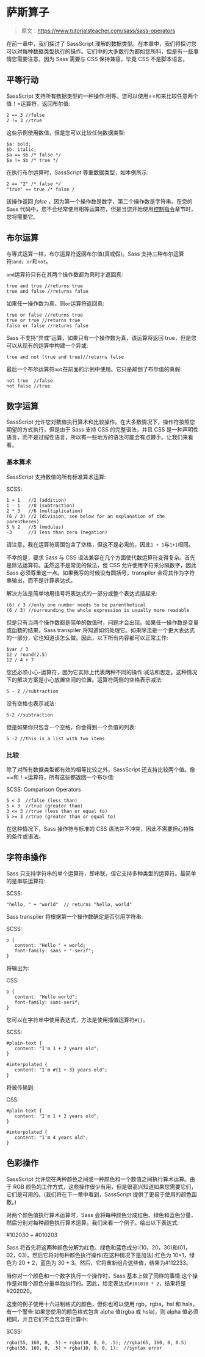 # 萨斯算子

> 原文：<https://www.tutorialsteacher.com/sass/sass-operators>

在前一章中，我们探讨了 SassScript 理解的数据类型。在本章中，我们将探讨您可以对每种数据类型执行的操作。它们中的大多数行为都如您所料，但是有一些事情您需要注意，因为 Sass 需要与 CSS 保持兼容，毕竟 CSS 不是脚本语言。

## 平等行动

SassScript 支持所有数据类型的一种操作:相等。您可以使用==和来比较任意两个值！=运算符，返回布尔值:

```
2 == 3 //false
2 != 3 //true 
```

这些示例使用数值，但是您可以比较任何数据类型:

```
$a: bold;
$b: italic;
$a == $b /* false */
$a != $b /* true */ 
```

在执行布尔运算时，SassScript 尊重数据类型，如本例所示:

```
2 == "2" /* false */
"true" == true /* false / 
```

该操作返回 *false* ，因为第一个操作数是数字，第二个操作数是字符串。在您的 Sass 代码中，您不会经常使用相等运算符，但是当您开始使用[控制指令](/Sass/sass-control-directives)章节时，您将需要它。

## 布尔运算

与等式运算一样，布尔运算符返回布尔值(真或假)。Sass 支持三种布尔运算符:`and`、`or`和`not`。

`and`运算符只有在其两个操作数都为真时才返回真:

```
true and true //returns true
true and false //returns false 
```

如果任一操作数为真，则`or`运算符返回真:

```
true or false //returns true
true or true //returns true
false or false //returns false 
```

Sass 不支持“异或”运算，如果只有一个操作数为真，该运算将返回 true，但是您可以从现有的运算中构建一个异或:

```
true and not (true and true)//returns false 
```

最后一个布尔运算符`not`在前面的示例中使用。它只是颠倒了布尔值的真假:

```
not true  //false
not false //true 
```

## 数字运算

SassScript 允许您对数值执行算术和比较操作。在大多数情况下，操作符按照您期望的方式执行，但是由于 Sass 支持 CSS 的完整语法，并且 CSS 是一种声明性语言，而不是过程性语言，所以有一些地方的语法可能会有点棘手。让我们来看看。

### 基本算术

SassScript 支持数值的所有标准算术运算:

SCSS: 

```
1 + 1   //2 (addition)
1 - 1   //0 (subtraction)
2 * 3   //6 (multiplication)
(6 / 3) //2 (division, see below for an explanation of the parentheses)
5 % 2   //5 (modulus)
-3      //3 less than zero (negation) 
```

请注意，我在运算符周围包含了空格，但这不是必需的，因此`1 + 1`与`1+1`相同。

不幸的是，要求 Sass 与 CSS 语法兼容在几个方面使代数运算符变得复杂。首先是除法运算符。虽然这不是常见的做法，但 CSS 允许使用字符来分隔数字，因此 Sass 必须尊重这一点。如果我写的时候没有圆括号，transpiler 会将其作为字符串输出，而不是计算表达式。

解决方法是简单地用括号将表达式的一部分或整个表达式括起来:

```
(6) / 3 //only one number needs to be parenthetical
(6 / 3) //surrounding the whole expression is usually more readable 
```

但是只有当两个操作数都是简单的数值时，问题才会出现。如果任一操作数是变量或函数的结果，Sass transpiler 将知道如何处理它。如果除法是一个更大表达式的一部分，它也知道该怎么做。因此，以下所有内容都可以正常工作:

```
$var / 3
12 / round(2.5)
12 / 4 + 7 
```

您还必须小心-运算符，因为它实际上代表两种不同的操作:减法和否定。这种情况下的解决方案是小心放置空间的位置。运算符两侧的空格表示减法:

```
5 - 2 //subtraction 
```

没有空格也表示减法:

```
5-2 //subtraction 
```

但是如果你只包含一个空格，你会得到一个负值的列表:

```
5 -2 //this is a list with two items 
```

### 比较

除了对所有数据类型都有效的相等比较之外，SassScript 还支持比较两个值。像==和！=运算符，所有这些都返回一个布尔值:

SCSS: Comparison Operators 

```
5 < 3  //false (less than)
5 > 3  //true (greater than)
3 <= 3 //true (less than or equal to)
5 >= 3 //true (greater than or equal to) 
```

在这种情况下，Sass 操作符与标准的 CSS 语法并不冲突，因此不需要担心特殊的条件或语法。

## 字符串操作

Sass 只支持字符串的单个运算符，即串联，但它支持多种类型的运算符。最简单的是串联运算符:

SCSS: 

```
"hello, " + "world"  // returns "hello, world" 
```

Sass transpiler 将根据第一个操作数确定是否引用字符串:

SCSS: 

```
p {
   content: "Hello " + world;
   font-family: sans + "-serif";
} 
```

将输出为:

CSS: 

```
p {
   content: "Hello world";
   font-family: sans-serif;
} 
```

您可以在字符串中使用表达式，方法是使用插值运算符`#{}`。

SCSS: 

```
#plain-text {
   content: "I'm 1 + 2 years old";
}

#interpolated {
   content: "I'm #{1 + 3} years old";
} 
```

将被传输到:

CSS: 

```
#plain-text {
   content: "I'm 1 + 2 years old";
}

#interpolated {
   content: "I'm 4 years old";
} 
```

## 色彩操作

SassScript 允许您在两种颜色之间或一种颜色和一个数值之间执行算术运算。由于 RGB 颜色的工作方式，这些操作很少有用，但是很高兴知道如果您需要它们，它们是可用的。(我们将在下一章中看到，SassScript 提供了更易于使用的颜色函数。)

对两个颜色值执行算术运算时，Sass 会将每种颜色分成红色、绿色和蓝色分量，然后分别对每种颜色执行算术运算。我们来看一个例子。给出以下表达式:

#102030 + #010203

Sass 将首先将这两种颜色分解为红色、绿色和蓝色成分:(10，20，30)和(01，02，03)。然后它将对每种颜色执行操作(在这种情况下是加法):红色为 10+1，绿色为 20 + 2，蓝色为 30 + 3。然后，它将重新组合这些值，结果为#112233。

当你对一个颜色和一个数字执行一个操作时，Sass 基本上做了同样的事情:这个操作是对每个颜色分量单独执行的。因此，给定表达式`#101010 * 2`，结果将是#202020。

这里的例子使用十六进制格式的颜色，但你也可以使用 rgb，rgba，hsl 和 hsla。有一个警告:如果您使用的颜色格式包含 alpha 值(rgba 或 hsla)，则 alpha 值必须相同，并且它们不会包含在计算中:

SCSS: 

```
rgba(55, 160, 0, .5) + rgba(10, 0, 0, .5); //rgba(65, 160, 0, 0.5)
rgba(55, 160, 0, .5) + rgba(10, 0, 0, 1);  //syntax error 
```

